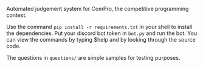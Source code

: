 Automated judgement system for ComPro, the competitive programming contest.

Use the command `pip install -r requirements.txt` in your shell to install the dependencies.
Put your discord bot token in `bot.py` and run the bot. You can view the commands by typing $help and by looking through the source code.

The questions in `questions/` are simple samples for testing purposes.
